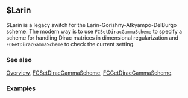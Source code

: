 ## $Larin

$Larin  is a legacy switch for the Larin-Gorishny-Atkyampo-DelBurgo scheme. The modern way is to use `FCSetDiracGammaScheme` to specify a scheme for handling Dirac matrices in dimensional regularization and `FCGetDiracGammaScheme` to check the current setting.

### See also

[Overview](Extra/FeynCalc.md), [FCSetDiracGammaScheme](FCSetDiracGammaScheme.md), [FCGetDiracGammaScheme](FCGetDiracGammaScheme.md).

### Examples